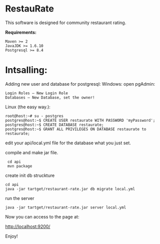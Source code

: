 RestauRate
==========
This software is designed for community restaurant rating.

<b>Requirements: </b>

<pre><code>Maven >= 2
JavaJDK >= 1.6.10
Postgresql >= 8.4
</code></pre>

<b>Intsalling:</b>
==========
Adding new user and database for postgresql:
Windows: open pgAdmin:

	Login Roles – New Login Role
	Databases – New Database, set the owner!

Linux (the easy way.):

	root@host:~# su - postgres
	postgres@host:~$ CREATE USER restaurate WITH PASSWORD 'myPassword';
	postgres@host:~$ CREATE DATABASE restaurate;
	postgres@host:~$ GRANT ALL PRIVILEGES ON DATABASE restaurate to restaurate;

edit your api/local.yml file for the database what you just set.

compile and make jar file.

	 cd api
	 mvn package

create init db struckture

	cd api
	java -jar tartget/restaurant-rate.jar db migrate local.yml

run the server

	java -jar tartget/restaurant-rate.jar server local.yml

Now you can access to the page at: 

  <http://localhost:9200/>

Enjoy!	
